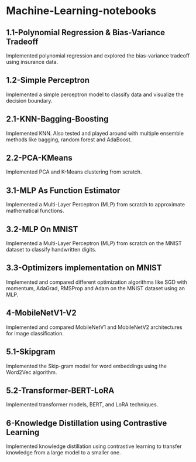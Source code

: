 # Machine-Learning-notebooks

## 1.1-Polynomial Regression & Bias-Variance Tradeoff
Implemented polynomial regression and explored the bias-variance tradeoff using insurance data.

## 1.2-Simple Perceptron
Implemented a simple perceptron model to classify data and visualize the decision boundary.

## 2.1-KNN-Bagging-Boosting
Implemented KNN. Also tested and played around with multiple ensemble methods like bagging, random forest and AdaBoost.

## 2.2-PCA-KMeans
Implemented PCA and K-Means clustering from scratch.

## 3.1-MLP As Function Estimator
Implemented a Multi-Layer Perceptron (MLP) from scratch to approximate mathematical functions.

## 3.2-MLP On MNIST
Implemented a Multi-Layer Perceptron (MLP) from scratch on the MNIST dataset to classify handwritten digits.

## 3.3-Optimizers implementation on MNIST
Implemented and compared different optimization algorithms like SGD with momentum, AdaGrad, RMSProp and Adam on the MNIST dataset using an MLP.

## 4-MobileNetV1-V2
Implemented and compared MobileNetV1 and MobileNetV2 architectures for image classification.

## 5.1-Skipgram
Implemented the Skip-gram model for word embeddings using the Word2Vec algorithm.

## 5.2-Transformer-BERT-LoRA
Implemented transformer models, BERT, and LoRA techniques.

## 6-Knowledge Distillation using Contrastive Learning
Implemented knowledge distillation using contrastive learning to transfer knowledge from a large model to a smaller one.